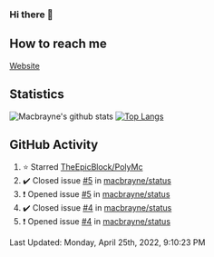 ### Hi there 👋
## How to reach me
[Website](https://macbrayne.de)
<!--
Missing: Email
-->
## Statistics
![Macbrayne's github stats](https://github-readme-stats.vercel.app/api?username=macbrayne&count_private=true&show_icons=true&hide_rank=true&custom_title=macbrayne's%20GitHub%20Stats)
[![Top Langs](https://github-readme-stats.vercel.app/api/top-langs/?username=macbrayne&exclude_repo=liftron&layout=compact)](https://github.com/anuraghazra/github-readme-stats)
## GitHub Activity

<!--RECENT_ACTIVITY:start-->
1. ⭐ Starred [TheEpicBlock/PolyMc](https://github.com/TheEpicBlock/PolyMc)
2. ✔️ Closed issue [#5](https://github.com/macbrayne/status/issues/5) in [macbrayne/status](https://github.com/macbrayne/status)
3. ❗️ Opened issue [#5](https://github.com/macbrayne/status/issues/5) in [macbrayne/status](https://github.com/macbrayne/status)
4. ✔️ Closed issue [#4](https://github.com/macbrayne/status/issues/4) in [macbrayne/status](https://github.com/macbrayne/status)
5. ❗️ Opened issue [#4](https://github.com/macbrayne/status/issues/4) in [macbrayne/status](https://github.com/macbrayne/status)
<!--RECENT_ACTIVITY:end-->

<!--RECENT_ACTIVITY:last_update-->
Last Updated: Monday, April 25th, 2022, 9:10:23 PM
<!--RECENT_ACTIVITY:last_update_end-->


<!--
**macbrayne/macbrayne** is a ✨ _special_ ✨ repository because its `README.md` (this file) appears on your GitHub profile.

Here are some ideas to get you started:

- 🔭 I’m currently working on ...
- 🌱 I’m currently learning ...
- 👯 I’m looking to collaborate on ...
- 🤔 I’m looking for help with ...
- 💬 Ask me about ...
- 📫 How to reach me: ...
- 😄 Pronouns: ...
- ⚡ Fun fact: ...
-->
